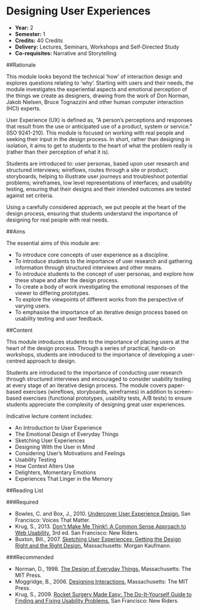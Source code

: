 Designing User Experiences
==========================

+ __Year:__ 2
+ __Semester:__ 1
+ __Credits:__ 40 Credits
+ __Delivery:__ Lectures, Seminars, Workshops and Self-Directed Study
+ __Co-requisites:__ Narrative and Storytelling


##Rationale

This module looks beyond the technical ‘how’ of interaction design and explores questions relating to ‘why’. Starting with users and their needs, the module investigates the experiential aspects and emotional perception of the things we create as designers, drawing from the work of Don Norman, Jakob Nielsen, Bruce Tognazzini and other human computer interaction (HCI) experts.

User Experience (UX) is defined as, “A person’s perceptions and responses that result from the use or anticipated use of a product, system or service.” (ISO 9241-210). This module is focused on working with real people and seeking their input in the design process. In short, rather than designing in isolation, it aims to get to students to the heart of what the problem really is (rather than their perception of what it is).

Students are introduced to: user personas, based upon user research and structured interviews; wireflows, routes through a site or product; storyboards, helping to illustrate user journeys and troubleshoot potential problems; wireframes, low level representations of interfaces; and usability testing, ensuring that their designs and their intended outcomes are tested against set criteria.

Using a carefully considered approach, we put people at the heart of the design process, ensuring that students understand the importance of designing for real people with real needs.


##Aims

The essential aims of this module are:

+ To introduce core concepts of user experience as a discipline.
+ To introduce students to the importance of user research and gathering information through structured interviews and other means.
+ To introduce students to the concept of user personas, and explore how these shape and alter the design process.
+ To create a body of work investigating the emotional responses of the viewer to differing prototypes.
+ To explore the viewpoints of different works from the perspective of varying users.
+ To emphasise the importance of an iterative design process based on usability testing and user feedback. 


##Content

This module introduces students to the importance of placing users at the heart of the design process. Through a series of practical, hands-on workshops, students are introduced to the importance of developing a user-centred approach to design.

Students are introduced to the importance of conducting user research through structured interviews and encouraged to consider usability testing at every stage of an iterative design process. The module covers paper-based exercises (wireflows, storyboards, wireframes) in addition to screen-based exercises (functional prototypes, usability tests, A/B tests) to ensure students appreciate the complexity of designing great user experiences.

Indicative lecture content includes:

+ An Introduction to User Experience
+ The Emotional Design of Everyday Things
+ Sketching User Experiences
+ Designing With the User in Mind
+ Considering User’s Motivations and Feelings
+ Usability Testing
+ How Context Alters Use 
+ Delighters, Momentary Emotions
+ Experiences That Linger in the Memory


##Reading List

###Required

+ Bowles, C. and Box, J., 2010. [Undercover User Experience Design.](http://www.amazon.co.uk/exec/obidos/ASIN/0321719905/standardista-21) San Francisco: Voices That Matter.
+ Krug, S., 2013. [Don't Make Me Think!: A Common Sense Approach to Web Usability.](http://www.amazon.co.uk/exec/obidos/ASIN/0321965515/standardista-21) 3rd ed. San Francisco: New Riders.
+ Buxton, Bill., 2007. [Sketching User Experiences: Getting the Design Right and the Right Design.](http://www.amazon.co.uk/exec/obidos/ASIN/0123740371/standardista-21) Massachusetts: Morgan Kaufmann.


###Recommended

+ Norman, D., 1998. [The Design of Everyday Things.](http://www.amazon.co.uk/exec/obidos/ASIN/0262640376/standardista-21) Massachusetts: The MIT Press.
+ Moggridge, B., 2006. [Designing Interactions.](http://www.amazon.co.uk/exec/obidos/ASIN/0262134748/standardista-21) Massachusetts: The MIT Press.
+ Krug, S., 2009. [Rocket Surgery Made Easy: The Do-It-Yourself Guide to Finding and Fixing Usability Problems.](http://www.amazon.co.uk/exec/obidos/ASIN/0321657292/standardista-21) San Francisco: New Riders.



